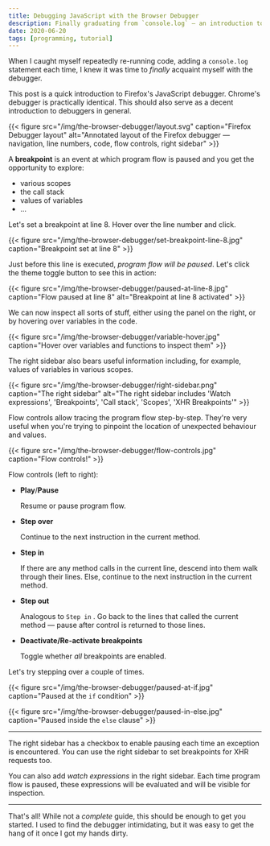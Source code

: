 ```yaml
---
title: Debugging JavaScript with the Browser Debugger
description: Finally graduating from `console.log` — an introduction to the Firefox Debugger.
date: 2020-06-20
tags: [programming, tutorial]
---
```


When I caught myself repeatedly re-running code, adding a `console.log` statement each time, I knew it was time to _finally_ acquaint myself with the debugger.

This post is a quick introduction to Firefox's JavaScript debugger. Chrome's debugger is practically identical. This should also serve as a decent introduction to debuggers in general.

{{< figure src="/img/the-browser-debugger/layout.svg" caption="Firefox Debugger layout" alt="Annotated layout of the Firefox debugger — navigation, line numbers, code, flow controls, right sidebar" >}}

A **breakpoint** is an event at which program flow is paused and you get the opportunity to explore:

-   various scopes
-   the call stack
-   values of variables
-   …

Let's set a breakpoint at line 8. Hover over the line number and click.

{{< figure src="/img/the-browser-debugger/set-breakpoint-line-8.jpg" caption="Breakpoint set at line 8" >}}

Just before this line is executed, _program flow will be paused_. Let's click the theme toggle button to see this in action:

{{< figure src="/img/the-browser-debugger/paused-at-line-8.jpg" caption="Flow paused at line 8" alt="Breakpoint at line 8 activated" >}}

We can now inspect all sorts of stuff, either using the panel on the right, or by hovering over variables in the code.

{{< figure src="/img/the-browser-debugger/variable-hover.jpg" caption="Hover over variables and functions to inspect them" >}}

The right sidebar also bears useful information including, for example, values of variables in various scopes.

{{< figure src="/img/the-browser-debugger/right-sidebar.png" caption="The right sidebar" alt="The right sidebar includes 'Watch expressions', 'Breakpoints', 'Call stack', 'Scopes', 'XHR Breakpoints'" >}}

Flow controls allow tracing the program flow step-by-step. They're very useful when you're trying to pinpoint the location of unexpected behaviour and values.

{{< figure src="/img/the-browser-debugger/flow-controls.jpg" caption="Flow controls!" >}}

Flow controls (left to right):

-   **Play**/**Pause**

    Resume or pause program flow.

-   **Step over**

    Continue to the next instruction in the current method.

-   **Step in**

    If there are any method calls in the current line, descend into them walk through their lines. Else, continue to the next instruction in the current method.

-   **Step out**

    Analogous to `Step in` . Go back to the lines that called the current method — pause after control is returned to those lines.

-   **Deactivate/Re-activate breakpoints**

    Toggle whether _all_ breakpoints are enabled.

Let's try stepping over a couple of times.

{{< figure src="/img/the-browser-debugger/paused-at-if.jpg" caption="Paused at the `if` condition" >}}

{{< figure src="/img/the-browser-debugger/paused-in-else.jpg" caption="Paused inside the `else` clause" >}}

---

The right sidebar has a checkbox to enable pausing each time an exception is encountered. You can use the right sidebar to set breakpoints for XHR requests too.

You can also add _watch expressions_ in the right sidebar. Each time program flow is paused, these expressions will be evaluated and will be visible for inspection.

---

That's all! While not a _complete_ guide, this should be enough to get you started. I used to find the debugger intimidating, but it was easy to get the hang of it once I got my hands dirty.
